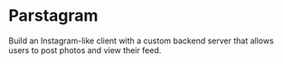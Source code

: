 # Parstagram
 Build an Instagram-like client with a custom backend server that allows users to post photos and view their feed.
